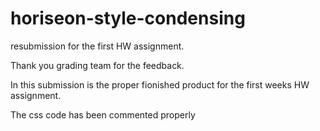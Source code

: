 # horiseon-style-condensing
resubmission for the first HW assignment.

Thank you grading team for the feedback. 

In this submission is the proper fionished product for the first weeks HW assignment.

The css code has been commented properly
